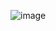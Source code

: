 ![image](https://github.com/RuCyberneticc/Java_2_semmester/assets/113426639/0031e3f9-948e-4a6c-bf04-4a33772820d7)
